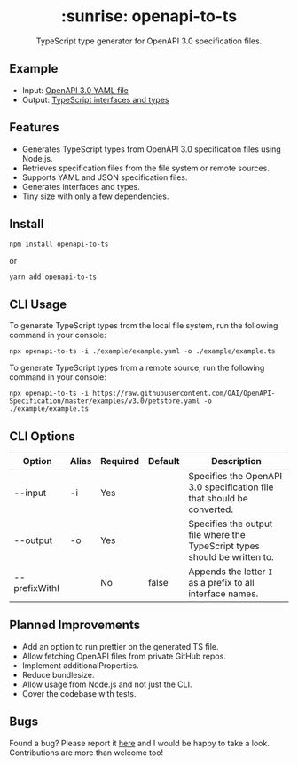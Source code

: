 <h1 align="center">
  :sunrise: openapi-to-ts
</h1>

<p align="center">
  TypeScript type generator for OpenAPI 3.0 specification files.
</p>

## Example

- Input: [OpenAPI 3.0 YAML file](./examples/example.yaml)
- Output: [TypeScript interfaces and types](./examples/example.ts)

## Features

- Generates TypeScript types from OpenAPI 3.0 specification files using Node.js.
- Retrieves specification files from the file system or remote sources.
- Supports YAML and JSON specification files.
- Generates interfaces and types.
- Tiny size with only a few dependencies.

## Install

```shell
npm install openapi-to-ts
```

or

```shell
yarn add openapi-to-ts
```

## CLI Usage

To generate TypeScript types from the local file system, run the following command in your console:

```shell
npx openapi-to-ts -i ./example/example.yaml -o ./example/example.ts
```

To generate TypeScript types from a remote source, run the following command in your console:

```shell
npx openapi-to-ts -i https://raw.githubusercontent.com/OAI/OpenAPI-Specification/master/examples/v3.0/petstore.yaml -o ./example/example.ts
```

## CLI Options

| Option        | Alias | Required | Default | Description                                                                |
| ------------- | ----- | -------- | ------- | -------------------------------------------------------------------------- |
| --input       | -i    | Yes      |         | Specifies the OpenAPI 3.0 specification file that should be converted.     |
| --output      | -o    | Yes      |         | Specifies the output file where the TypeScript types should be written to. |
| --prefixWithI |       | No       | false   | Appends the letter `I` as a prefix to all interface names.                 |

## Planned Improvements

- Add an option to run prettier on the generated TS file.
- Allow fetching OpenAPI files from private GitHub repos.
- Implement additionalProperties.
- Reduce bundlesize.
- Allow usage from Node.js and not just the CLI.
- Cover the codebase with tests.

## Bugs

Found a bug? Please report it [here](https://github.com/aehrenthal/openapi-to-ts/issues) and I would be happy to take a look. Contributions are more than welcome too!
